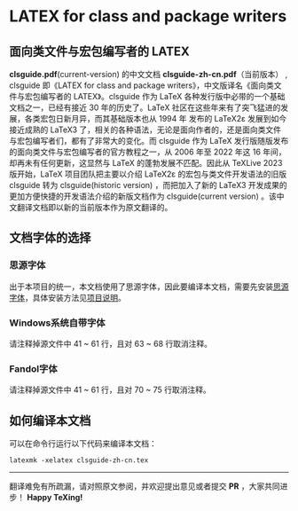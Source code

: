 # LATEX for class and package writers
## 面向类文件与宏包编写者的 LATEX
**clsguide.pdf**(current-version) 的中文文档 **clsguide-zh-cn.pdf**（当前版本） , clsguide 即《LATEX for class and package writers》，中文版译名《面向类文件与宏包编写者的 LATEX》。clsguide 作为 LaTeX 各种发行版中必带的一个基础文档之一，已经有接近 30 年的历史了。LaTeX 社区在这些年来有了突飞猛进的发展，各类宏包日新月异，而其基础版本也从 1994 年 发布的 LaTeX2ε 发展到如今接近成熟的 LaTeX3 了，相关的各种语法，无论是面向作者的，还是面向类文件与宏包编写者们，都有了非常大的变化。而 clsguide 作为 LaTeX 发行版随版发布的面向类文件与宏包编写者的官方教程之一，从 2006 年至 2022 年这 16 年间，却再未有任何更新，这显然与 LaTeX 的蓬勃发展不匹配。因此从 TeXLive 2023 版开始，LaTeX 项目团队把主要以介绍 LaTeX2ε 的宏包与类文件开发语法的旧版 clsguide 转为 clsguide(historic version) ，而把加入了新的 LaTeX3 开发成果的更加方便快捷的开发语法介绍的新版文档作为 clsguide(current version) 。该中文翻译文档即以新的当前版本作为原文翻译的。

## 文档字体的选择
### 思源字体
出于本项目的统一，本文档使用了思源字体，因此要编译本文档，需要先安装[思源字体][1]，具体安装方法见[项目说明][2]。
### Windows系统自带字体
请注释掉源文件中 41 ~ 61 行，且对 63 ~ 68 行取消注释。
### Fandol字体
请注释掉源文件中 41 ~ 61 行，且对 70 ~ 75 行取消注释。

## 如何编译本文档
可以在命令行运行以下代码来编译本文档：
```
latexmk -xelatex clsguide-zh-cn.tex
```

---
翻译难免有所疏漏，请对照原文参阅，并欢迎提出意见或者提交 **PR** ，大家共同进步！
**Happy TeXing!**

[1]:https://texer.cn/wp-content/uploads/Source.rar
[2]:https://github.com/rockyzhz/latexdoc-chinese-translation#使用思源字体